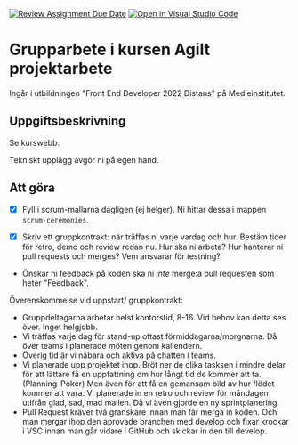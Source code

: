 [![Review Assignment Due Date](https://classroom.github.com/assets/deadline-readme-button-24ddc0f5d75046c5622901739e7c5dd533143b0c8e959d652212380cedb1ea36.svg)](https://classroom.github.com/a/V_7RZ58X)
[![Open in Visual Studio Code](https://classroom.github.com/assets/open-in-vscode-718a45dd9cf7e7f842a935f5ebbe5719a5e09af4491e668f4dbf3b35d5cca122.svg)](https://classroom.github.com/online_ide?assignment_repo_id=11047508&assignment_repo_type=AssignmentRepo)
# Grupparbete i kursen Agilt projektarbete
Ingår i utbildningen "Front End Developer 2022 Distans" på Medieinstitutet.

## Uppgiftsbeskrivning
Se kurswebb.

Tekniskt upplägg avgör ni på egen hand.

## Att göra
- [X] Fyll i scrum-mallarna dagligen (ej helger). Ni hittar dessa i mappen `scrum-ceremonies`.

- [X] Skriv ett gruppkontrakt: när träffas ni varje vardag och hur. Bestäm tider för retro, demo och review redan nu. Hur ska ni arbeta? Hur hanterar ni pull requests och merges? Vem ansvarar för testning?

- Önskar ni feedback på koden ska ni _inte_ merge:a pull requesten som heter "Feedback".

Överenskommelse vid uppstart/ gruppkontrakt: 
- Gruppdeltagarna arbetar helst kontorstid, 8-16. Vid behov kan detta ses över. Inget helgjobb.
- Vi träffas varje dag för stand-up oftast förmiddagarna/morgnarna. Då över teams i planerade möten genom kallendern. 
- Överig tid är vi nåbara och aktiva på chatten i teams. 
- Vi planerade upp projektet ihop. Bröt ner de olika tasksen i mindre delar för att lättare få en uppfattning om hur långt tid de kommer att ta. (Planning-Poker) Men även för att få en gemansam bild av hur flödet kommer att vara. Vi planerade in en retro och review för måndagen utifrån glad, sad, mad mallen. Då vi även gjorde en ny sprintplanering. 
- Pull Request kräver två granskare innan man får merga in koden. Och man mergar ihop den aprovade branchen med develop och fixar krockar i VSC innan man går vidare i GitHub och skickar in den till develop. 